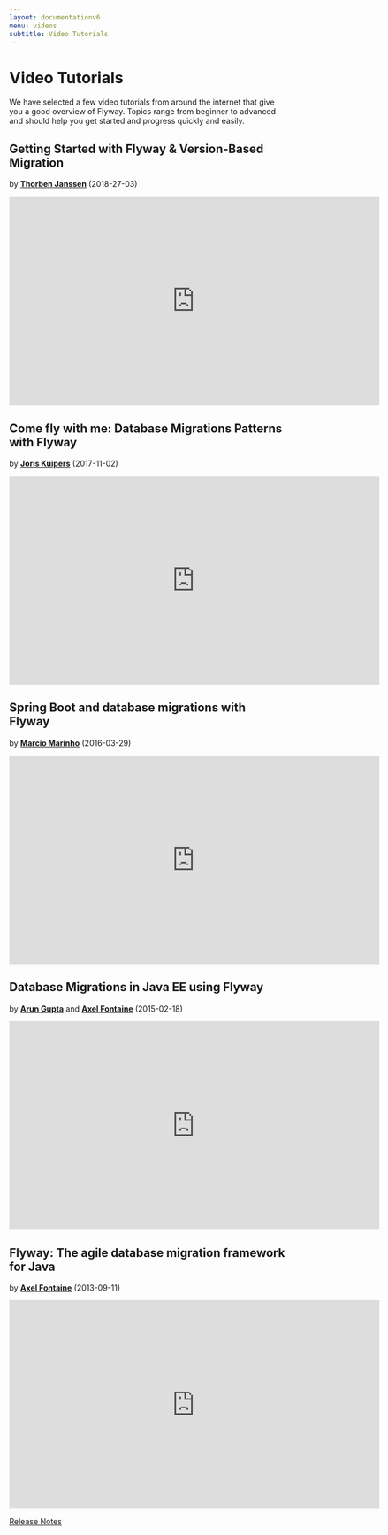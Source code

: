 ```yaml
---
layout: documentationv6
menu: videos
subtitle: Video Tutorials
---
```

# Video Tutorials

We have selected a few video tutorials from around the internet that give you a good overview of Flyway.
Topics range from beginner to advanced and should help you get started and progress quickly and easily.

## Getting Started with Flyway & Version-Based Migration
by **[Thorben Janssen](https://twitter.com/thjanssen123)** (2018-27-03)
<iframe width="670" height="377" src="https://www.youtube.com/embed/ovG1wgEqE10" frameborder="0" allowfullscreen></iframe>

## Come fly with me: Database Migrations Patterns with Flyway
by **[Joris Kuipers](https://twitter.com/jkuipers)** (2017-11-02)
<iframe width="670" height="377" src="https://www.youtube.com/embed/x7U3zBV5DyQ" frameborder="0" allowfullscreen></iframe>

## Spring Boot and database migrations with Flyway
by **[Marcio Marinho](https://twitter.com/marciomarinho)** (2016-03-29)
<iframe width="670" height="377" src="https://www.youtube.com/embed/_7BuLOCRJc4" frameborder="0" allowfullscreen></iframe>

## Database Migrations in Java EE using Flyway
by **[Arun Gupta](http://blog.arungupta.me/database-migrations-in-javaee-flyway-hanginar6/)** and **[Axel Fontaine](https://twitter.com/axelfontaine)** (2015-02-18)
<iframe width="670" height="377" src="https://www.youtube.com/embed/vPwWQvvBWEg" frameborder="0" allowfullscreen></iframe>

## Flyway: The agile database migration framework for Java
by **[Axel Fontaine](https://twitter.com/axelfontaine)** (2013-09-11)
<iframe src="https://player.vimeo.com/video/74437803" width="670" height="377" frameborder="0" allowfullscreen></iframe>

<p class="next-steps">
    <a class="btn btn-primary" href="v6/documentation/releaseNotes">Release Notes <i class="fa fa-arrow-right"></i></a>
</p>
